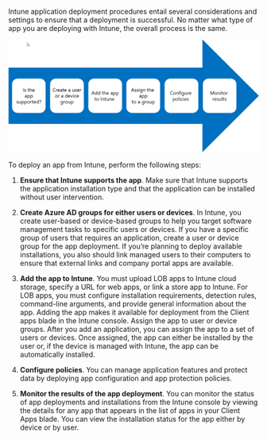 ﻿Intune application deployment procedures entail several considerations and settings to ensure that a deployment is successful. No matter what type of app you are deploying with Intune, the overall process is the same.

![A diagram showing application lifecycle.](../media/md101.3_03_03_01_image1.png)

To deploy an app from Intune, perform the following steps:

1. **Ensure that Intune supports the app**. Make sure that Intune supports the application installation type and that the application can be installed without user intervention.

1. **Create Azure AD groups for either users or devices**. In Intune, you create user-based or device-based groups to help you target software management tasks to specific users or devices. If you have a specific group of users that requires an application, create a user or device group for the app deployment. If you’re planning to deploy available installations, you also should link managed users to their computers to ensure that external links and company portal apps are available.

1. **Add the app to Intune**. You must upload LOB apps to Intune cloud storage, specify a URL for web apps, or link a store app to Intune. For LOB apps, you must configure installation requirements, detection rules, command-line arguments, and provide general information about the app. Adding the app makes it available for deployment from the Client apps blade in the Intune console. Assign the app to user or device groups. After you add an application, you can assign the app to a set of users or devices. Once assigned, the app can either be installed by the user or, if the device is managed with Intune, the app can be automatically installed.

1. **Configure policies**. You can manage application features and protect data by deploying app configuration and app protection policies.

1. **Monitor the results of the app deployment**. You can monitor the status of app deployments and installations from the Intune console by viewing the details for any app that appears in the list of apps in your Client Apps blade. You can view the installation status for the app either by device or by user.

